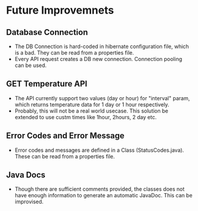 # Future Improvemnets

## Database Connection
* The DB Connection is hard-coded in hibernate configuration file, which is a bad. They can be read from a properties file.
* Every API request creates a DB new connection. Connection pooling can be used.

## GET Temperature API
* The API currently support two values (day or hour) for "interval" param, which returns temperature data for 1 day or 1 hour respectively.
* Probably, this will not be a real world usecase. This solution be extended to use custm times like 1hour, 2hours, 2 day etc.

## Error Codes and Error Message
* Error codes and messages are defined in a Class (StatusCodes.java). These can be read from a properties file.

## Java Docs
* Though there are sufficient comments provided, the classes does not have enough information to generate an automatic JavaDoc. This can be improvised.